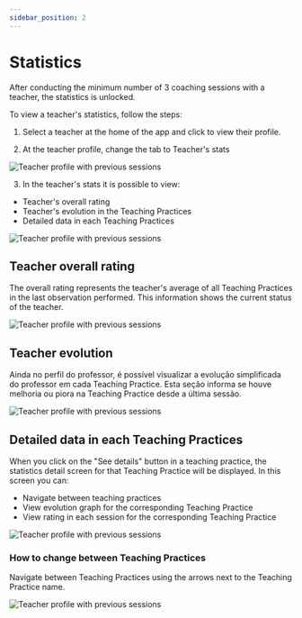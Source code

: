 ```yaml
---
sidebar_position: 2
---
```


# Statistics

After conducting the minimum number of 3 coaching sessions with a teacher, the statistics is unlocked.

To view a teacher's statistics, follow the steps:

1. Select a teacher at the home of the app and click to view their profile.

2. At the teacher profile, change the tab to Teacher's stats

![Teacher profile with previous sessions](/img/teachers_data/teacher_profile_tabs.png)

3. In the teacher's stats it is possible to view:

- Teacher's overall rating
- Teacher's evolution in the Teaching Practices
- Detailed data in each Teaching Practices

![Teacher profile with previous sessions](/img/teachers_data/teacher_profile_stats.png)

## Teacher overall rating

The overall rating represents the teacher's average of all Teaching Practices in the last observation performed. This information shows the current status of the teacher.

![Teacher profile with previous sessions](/img/teachers_data/overall_rating.png)

## Teacher evolution

Ainda no perfil do professor, é possível visualizar a evolução simplificada do professor em cada Teaching Practice. Esta seção informa se houve melhoria ou piora na Teaching Practice desde a última sessão.

![Teacher profile with previous sessions](/img/teachers_data/teacher_evolution.png)

## Detailed data in each Teaching Practices

When you click on the "See details" button in a teaching practice, the statistics detail screen for that Teaching Practice will be displayed. In this screen you can:

- Navigate between teaching practices
- View evolution graph for the corresponding Teaching Practice
- View rating in each session for the corresponding Teaching Practice

![Teacher profile with previous sessions](/img/teachers_data/teacher_stats_detailed.png)

### How to change between Teaching Practices

Navigate between Teaching Practices using the arrows next to the Teaching Practice name.

![Teacher profile with previous sessions](/img/teacher_stats_detailed_navigation.png)